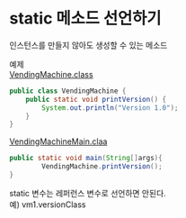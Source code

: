 # static 메소드 선언하기

인스턴스를 만들지 않아도 생성할 수 있는 메소드

예제      
[VendingMachine.class](../src/VendingMachine.java)

```java
public class VendingMachine {
    public static void printVersion() {
        System.out.println("Version 1.0");
    }
}
```

[VendingMachineMain.claa](../src/VendingMachineMain.java)

````java
public static void main(String[]args){
        VendingMachine.printVersion();
}
````

static 변수는 레퍼런스 변수로 선언하면 안된다.   
예) vm1.versionClass